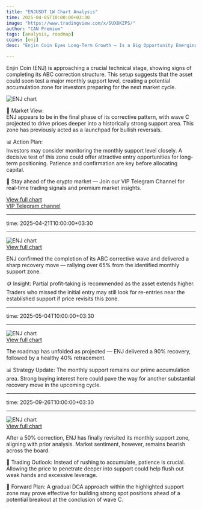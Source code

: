 ```yaml
---
title: "ENJUSDT 1W Chart Analysis"
time: 2025-04-05T10:00:00+03:30
image: "https://www.tradingview.com/x/SUX8KZPS/"
author: "CAN Premium"
tags: [analysis, roadmap]
coins: [enj]
desc: "Enjin Coin Eyes Long-Term Growth – Is a Big Opportunity Emerging?"

---
```


Enjin Coin (ENJ) is approaching a crucial technical stage, showing signs of completing its ABC correction structure. This setup suggests that the asset could soon test a major monthly support level, creating a potential accumulation zone for investors preparing for the next market cycle.

![ENJ chart](https://www.tradingview.com/x/SUX8KZPS/)  

🔎 Market View:  
ENJ appears to be in the final phase of its corrective pattern, with wave C projected to drive prices deeper into a historically strong support area. This zone has previously acted as a launchpad for bullish reversals.  

📊 Action Plan:  
Investors may consider monitoring the monthly support level closely. A decisive test of this zone could offer attractive entry opportunities for long-term positioning. Patience and confirmation are key before allocating capital.  

🚀 Stay ahead of the crypto market — Join our VIP Telegram Channel for real-time trading signals and premium market insights.  

[View full chart](https://www.tradingview.com/x/SUX8KZPS/)  
[VIP Telegram channel](https://t.me/+2znhsiCGpI81MzQ0)  

---

time: 2025-04-21T10:00:00+03:30

---

![ENJ chart](https://www.tradingview.com/x/2MHZ6xoM/)  
[View full chart](https://www.tradingview.com/x/2MHZ6xoM/)  

ENJ confirmed the completion of its ABC corrective wave and delivered a sharp recovery move — rallying over 65% from the identified monthly support zone.  

🪙 Insight: Partial profit-taking is recommended as the asset extends higher. Traders who missed the initial entry may still look for re-entries near the established support if price revisits this zone.  

---

time: 2025-05-04T10:00:00+03:30

---

![ENJ chart](https://www.tradingview.com/x/HxIAEcBZ/)  
[View full chart](https://www.tradingview.com/x/HxIAEcBZ/)  

The roadmap has unfolded as projected — ENJ delivered a 90% recovery, followed by a healthy 40% retracement.  

📊 Strategy Update: The monthly support remains our prime accumulation area. Strong buying interest here could pave the way for another substantial recovery move in the upcoming cycle.  

---

time: 2025-09-26T10:00:00+03:30

---

![ENJ chart](https://www.tradingview.com/x/AjesRgVj/)  
[View full chart](https://www.tradingview.com/x/AjesRgVj/)  

After a 50% correction, ENJ has finally revisited its monthly support zone, aligning with prior analysis. Market sentiment, however, remains bearish across the board.  

🔎 Trading Outlook: Instead of rushing to accumulate, patience is crucial. Allowing the price to penetrate deeper into support could help flush out weak hands and excessive leverage.  

📌 Forward Plan: A gradual DCA approach within the highlighted support zone may prove effective for building strong spot positions ahead of a potential breakout at the conclusion of wave C.  

